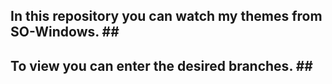## In this repository you can watch my themes from SO-Windows. ## <br />
## To view you can enter the desired branches. ## <br />
